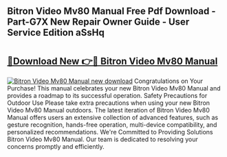 ## Bitron Video Mv80 Manual Free Pdf Download - Part-G7X New Repair Owner Guide - User Service Edition aSsHq

# <h2><a href="http://bc98864.oget.top/?id=Bitron+Video+Mv80+Manual">🔗Download New 👉🔴 Bitron Video Mv80 Manual</a></h2>

[![Bitron Video Mv80 Manual new download](https://i.imgur.com/5g1atiW.png)](http://bc98864.oget.top/?id=Bitron+Video+Mv80+Manual)
Congratulations on Your Purchase! This manual celebrates your new Bitron Video Mv80 Manual and provides a roadmap to its successful operation. Safety Precautions for Outdoor Use Please take extra precautions when using your new Bitron Video Mv80 Manual outdoors. The latest iteration of Bitron Video Mv80 Manual offers users an extensive collection of advanced features, such as gesture recognition, hands-free operation, multi-device compatibility, and personalized recommendations. We're Committed to Providing Solutions Bitron Video Mv80 Manual. Our team is dedicated to resolving your concerns promptly and efficiently.

